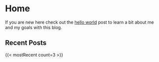 # Home

If you are new here check out the [hello world](./post/hello-world.md) post to learn a bit about me and my goals with this blog.

## Recent Posts
{{< mostRecent count=3 >}}
